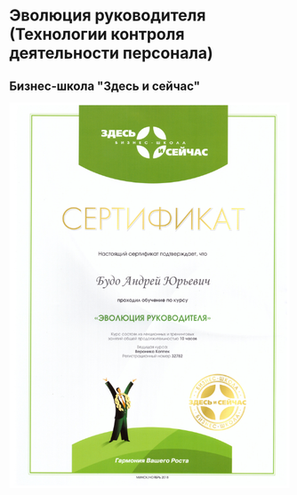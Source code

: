 # Эволюция руководителя (Технологии контроля деятельности персонала)
## Бизнес-школа "Здесь и сейчас"

<p>
    <a href="https://github.com/andrewbudo/certificates/blob/master/Business/Here_and_now/here_and_now.jpeg">
        <img src="https://github.com/andrewbudo/certificates/blob/master/Business/Here_and_now/here_and_now.jpeg">
    </a>
</p>
